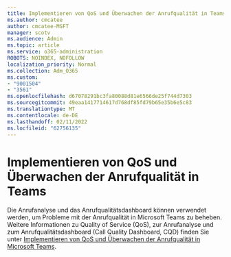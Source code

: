 ```yaml
---
title: Implementieren von QoS und Überwachen der Anrufqualität in Teams
ms.author: cmcatee
author: cmcatee-MSFT
manager: scotv
ms.audience: Admin
ms.topic: article
ms.service: o365-administration
ROBOTS: NOINDEX, NOFOLLOW
localization_priority: Normal
ms.collection: Adm_O365
ms.custom:
- "9001504"
- "3561"
ms.openlocfilehash: d67078291bc3fa80088d81e6566de25f744d7303
ms.sourcegitcommit: 49eaa1417714617d768df85fd79b65e35b6e5c83
ms.translationtype: MT
ms.contentlocale: de-DE
ms.lasthandoff: 02/11/2022
ms.locfileid: "62756135"
---
```

# <a name="implement-qos-and-monitor-call-quality-in-teams"></a>Implementieren von QoS und Überwachen der Anrufqualität in Teams

Die Anrufanalyse und das Anrufqualitätsdashboard können verwendet werden, um Probleme mit der Anrufqualität in Microsoft Teams zu beheben. Weitere Informationen zu Quality of Service (QoS), zur Anrufanalyse und zum Anrufqualitätsdashboard (Call Quality Dashboard, CQD) finden Sie unter [Implementieren von QoS und Überwachen der Anrufqualität in Microsoft Teams](https://docs.microsoft.com/microsoftteams/monitor-call-quality-qos). 
